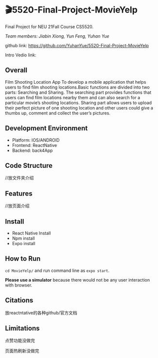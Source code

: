 # 🎬5520-Final-Project-MovieYelp

Final Project for NEU 21Fall Course CS5520.

*Team members: Jiabin Xiong, Yun Feng, Yuhan Yue*



github link: https://github.com/YuhanYue/5520-Final-Project-MovieYelp

Intro Vedio link:



## Overall

Film Shooting Location App
To develop a mobile application that helps users to find film shooting locations.Basic functions are divided into two parts: Searching and Sharing. The searching part provides functions that users can find film locations nearby them and can also search for a particular movie’s shooting locations. Sharing part allows users to upload their perfect picture of one shooting location and other users could give a thumbs up, comment and collect the user’s pictures.



## Development Environment

* Platform: IOS/ANDROID
* Frontend: ReactNative
* Backend: back4App



## Code Structure

//放文件夹介绍

## Features

//放页面介绍

## Install

* React Native Install
* Npm install
* Expo install



## How to Run

`cd MovieYelp/` and run command line as `expo start`.

 **Please use a simulator** because there would not be any user interaction with browser.



## Citations

放reactntative的各种github/官方文档

## Limitations

点赞功能没做完

页面热刷新没做完



